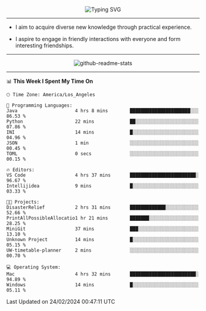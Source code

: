 <p align="center">
  <img src="https://readme-typing-svg.demolab.com?font=Fira+Code&weight=500&size=32&duration=2500&pause=1600&center=true&vCenter=true&random=false&width=1024&height=64&lines=Hi+there+%F0%9F%91%8B;I'm+delighted+you+could+make+it+here+%F0%9F%8E%89;I'm+Harry%2C+a+college+student+still+finding+my+way" alt="Typing SVG" />
</p>


---


- I aim to acquire diverse new knowledge through practical experience.

- I aspire to engage in friendly interactions with everyone and form interesting friendships.


---


<p align="center">
  <img src="https://github-readme-stats.vercel.app/api?username=Harry-Jing&show_icons=true" alt="github-readme-stats"/>
</p>


---

<!--START_SECTION:waka-->
📊 **This Week I Spent My Time On** 

```text
🕑︎ Time Zone: America/Los_Angeles

💬 Programming Languages: 
Java                     4 hrs 8 mins        ██████████████████████░░░   86.53 % 
Python                   22 mins             ██░░░░░░░░░░░░░░░░░░░░░░░   07.86 % 
INI                      14 mins             █░░░░░░░░░░░░░░░░░░░░░░░░   04.96 % 
JSON                     1 min               ░░░░░░░░░░░░░░░░░░░░░░░░░   00.45 % 
TOML                     0 secs              ░░░░░░░░░░░░░░░░░░░░░░░░░   00.15 % 

🔥 Editors: 
VS Code                  4 hrs 37 mins       ████████████████████████░   96.67 % 
Intellijidea             9 mins              █░░░░░░░░░░░░░░░░░░░░░░░░   03.33 % 

🐱‍💻 Projects: 
DisasterRelief           2 hrs 31 mins       █████████████░░░░░░░░░░░░   52.66 % 
PrintAllPossibleAllocatio1 hr 21 mins        ███████░░░░░░░░░░░░░░░░░░   28.25 % 
MiniGit                  37 mins             ███░░░░░░░░░░░░░░░░░░░░░░   13.10 % 
Unknown Project          14 mins             █░░░░░░░░░░░░░░░░░░░░░░░░   05.15 % 
UW-timetable-planner     2 mins              ░░░░░░░░░░░░░░░░░░░░░░░░░   00.70 % 

💻 Operating System: 
Mac                      4 hrs 32 mins       ████████████████████████░   94.89 % 
Windows                  14 mins             █░░░░░░░░░░░░░░░░░░░░░░░░   05.11 % 
```


 Last Updated on 24/02/2024 00:47:11 UTC
<!--END_SECTION:waka-->
